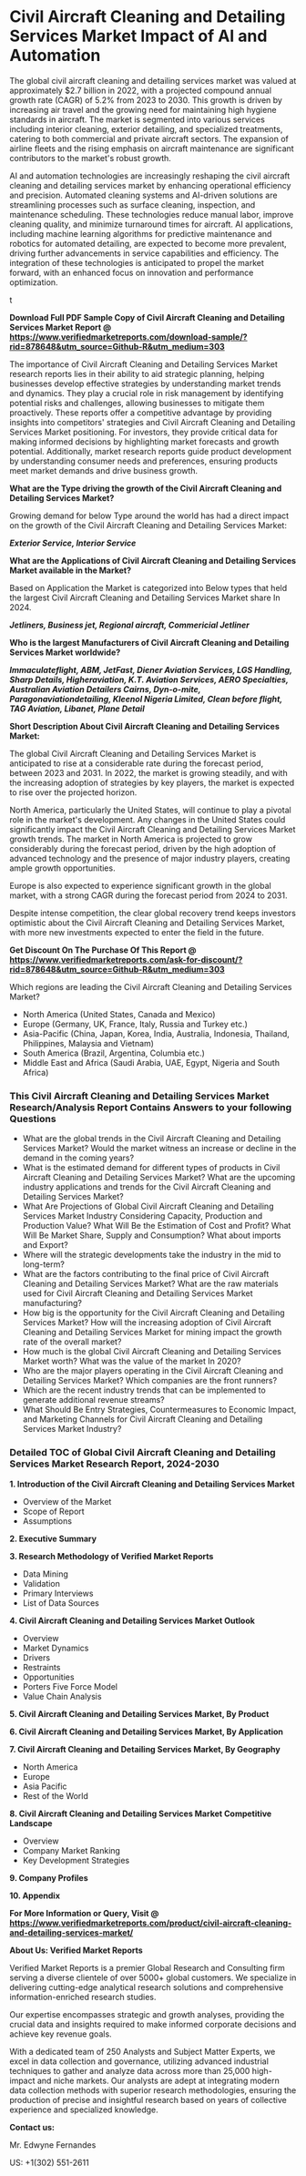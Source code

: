 <meta name="title" content="Global Civil Aircraft Cleaning and Detailing Services Market Impact of AI and Automation"><meta name="description" content="The global civil aircraft cleaning and detailing services market was valued at approximately $2.7 billion in 2022, with a projected compound annual growth rate (CAGR) "><meta name="title" content="Civil Aircraft Cleaning and Detailing Services Market Size, Share, Scope, Trends, Growth, Opportunities, Analysis, Forecast"><h1>Civil Aircraft Cleaning and Detailing Services Market Impact of AI and Automation</h1><p>The global civil aircraft cleaning and detailing services market was valued at approximately $2.7 billion in 2022, with a projected compound annual growth rate (CAGR) of 5.2% from 2023 to 2030. This growth is driven by increasing air travel and the growing need for maintaining high hygiene standards in aircraft. The market is segmented into various services including interior cleaning, exterior detailing, and specialized treatments, catering to both commercial and private aircraft sectors. The expansion of airline fleets and the rising emphasis on aircraft maintenance are significant contributors to the market's robust growth.</p><p>AI and automation technologies are increasingly reshaping the civil aircraft cleaning and detailing services market by enhancing operational efficiency and precision. Automated cleaning systems and AI-driven solutions are streamlining processes such as surface cleaning, inspection, and maintenance scheduling. These technologies reduce manual labor, improve cleaning quality, and minimize turnaround times for aircraft. AI applications, including machine learning algorithms for predictive maintenance and robotics for automated detailing, are expected to become more prevalent, driving further advancements in service capabilities and efficiency. The integration of these technologies is anticipated to propel the market forward, with an enhanced focus on innovation and performance optimization.</p>t</p><p id="" class=""><strong>Download Full PDF Sample Copy of Civil Aircraft Cleaning and Detailing Services Market Report @ <a href="https://www.verifiedmarketreports.com/download-sample/?rid=878648&utm_source=Github-R&utm_medium=303" target="_blank">https://www.verifiedmarketreports.com/download-sample/?rid=878648&utm_source=Github-R&utm_medium=303</a></strong></p><p>The importance of&nbsp;Civil Aircraft Cleaning and Detailing Services Market research reports lies in their ability to aid strategic planning, helping businesses develop effective strategies by understanding market trends and dynamics. They play a crucial role in risk management by identifying potential risks and challenges, allowing businesses to mitigate them proactively. These reports offer a competitive advantage by providing insights into competitors' strategies and Civil Aircraft Cleaning and Detailing Services Market positioning. For investors, they provide critical data for making informed decisions by highlighting market forecasts and growth potential. Additionally, market research reports guide product development by understanding consumer needs and preferences, ensuring products meet market demands and drive business growth.</p><p><strong>What are the&nbsp;Type driving the growth of the Civil Aircraft Cleaning and Detailing Services Market?</strong></p><p id="" class="">Growing demand for below Type around the world has had a direct impact on the growth of the Civil Aircraft Cleaning and Detailing Services Market:</p><em><strong>Exterior Service, Interior Service</strong></em></p><strong>What are the&nbsp;Applications&nbsp;of Civil Aircraft Cleaning and Detailing Services Market available in the Market?</strong></p><p id="" class="">Based on Application the Market is categorized into Below types that held the largest Civil Aircraft Cleaning and Detailing Services Market share In 2024.</p><em><strong>Jetliners, Business jet, Regional aircraft, Commericial Jetliner</strong></em></p><strong>Who is the largest Manufacturers of Civil Aircraft Cleaning and Detailing Services Market worldwide?</strong></p><p><em><strong>Immaculateflight, ABM, JetFast, Diener Aviation Services, LGS Handling, Sharp Details, Higheraviation, K.T. Aviation Services, AERO Specialties, Australian Aviation Detailers Cairns, Dyn-o-mite, Paragonaviationdetailing, Kleenol Nigeria Limited, Clean before flight, TAG Aviation, Libanet, Plane Detail</strong></em></p><p id="" class=""><strong>Short Description About Civil Aircraft Cleaning and Detailing Services Market:</strong></p><p>The global Civil Aircraft Cleaning and Detailing Services Market is anticipated to rise at a considerable rate during the forecast period, between 2023 and 2031. In 2022, the market is growing steadily, and with the increasing adoption of strategies by key players, the market is expected to rise over the projected horizon.</p><p>North America, particularly the United States, will continue to play a pivotal role in the market's development. Any changes in the United States could significantly impact the Civil Aircraft Cleaning and Detailing Services Market growth trends. The market in North America is projected to grow considerably during the forecast period, driven by the high adoption of advanced technology and the presence of major industry players, creating ample growth opportunities.</p><p>Europe is also expected to experience significant growth in the global market, with a strong CAGR during the forecast period from 2024 to 2031.</p><p>Despite intense competition, the clear global recovery trend keeps investors optimistic about the Civil Aircraft Cleaning and Detailing Services Market, with more new investments expected to enter the field in the future.</p><p id="" class=""><strong>Get Discount On The Purchase Of This Report @ <a href="https://www.verifiedmarketreports.com/ask-for-discount/?rid=878648&utm_source=Github-R&utm_medium=303" target="_blank">https://www.verifiedmarketreports.com/ask-for-discount/?rid=878648&utm_source=Github-R&utm_medium=303</a></strong></p>Which regions are leading the Civil Aircraft Cleaning and Detailing Services Market?</p><ul><li>North America (United States, Canada and Mexico)</li><li>Europe (Germany, UK, France, Italy, Russia and Turkey etc.)</li><li>Asia-Pacific (China, Japan, Korea, India, Australia, Indonesia, Thailand, Philippines, Malaysia and Vietnam)</li><li>South America (Brazil, Argentina, Columbia etc.)</li><li>Middle East and Africa (Saudi Arabia, UAE, Egypt, Nigeria and South Africa)</li></ul><h3 id="" class="">This Civil Aircraft Cleaning and Detailing Services Market Research/Analysis Report Contains Answers to your following Questions</h3><ul><li>What are the global trends in the Civil Aircraft Cleaning and Detailing Services Market? Would the market witness an increase or decline in the demand in the coming years?</li><li>What is the estimated demand for different types of products in Civil Aircraft Cleaning and Detailing Services Market? What are the upcoming industry applications and trends for the Civil Aircraft Cleaning and Detailing Services Market?</li><li>What Are Projections of Global Civil Aircraft Cleaning and Detailing Services Market Industry Considering Capacity, Production and Production Value? What Will Be the Estimation of Cost and Profit? What Will Be Market Share, Supply and Consumption? What about imports and Export?</li><li>Where will the strategic developments take the industry in the mid to long-term?</li><li>What are the factors contributing to the final price of Civil Aircraft Cleaning and Detailing Services Market? What are the raw materials used for Civil Aircraft Cleaning and Detailing Services Market manufacturing?</li><li>How big is the opportunity for the Civil Aircraft Cleaning and Detailing Services Market? How will the increasing adoption of Civil Aircraft Cleaning and Detailing Services Market for mining impact the growth rate of the overall market?</li><li>How much is the global Civil Aircraft Cleaning and Detailing Services Market worth? What was the value of the market In 2020?</li><li>Who are the major players operating in the Civil Aircraft Cleaning and Detailing Services Market? Which companies are the front runners?</li><li>Which are the recent industry trends that can be implemented to generate additional revenue streams?</li><li>What Should Be Entry Strategies, Countermeasures to Economic Impact, and Marketing Channels for Civil Aircraft Cleaning and Detailing Services Market Industry?</li></ul><h3 id="" class="">Detailed TOC of Global Civil Aircraft Cleaning and Detailing Services Market Research Report, 2024-2030</h3><p id="" class=""><strong>1. Introduction of the Civil Aircraft Cleaning and Detailing Services Market</strong></p><ul><li>Overview of the Market</li><li>Scope of Report</li><li>Assumptions</li></ul><p id="" class=""><strong>2. Executive Summary</strong></p><p id="" class=""><strong>3. Research Methodology of Verified Market Reports</strong></p><ul><li>Data Mining</li><li>Validation</li><li>Primary Interviews</li><li>List of Data Sources</li></ul><p id="" class=""><strong>4. Civil Aircraft Cleaning and Detailing Services Market Outlook</strong></p><ul><li>Overview</li><li>Market Dynamics</li><li>Drivers</li><li>Restraints</li><li>Opportunities</li><li>Porters Five Force Model</li><li>Value Chain Analysis</li></ul><p id="" class=""><strong>5. Civil Aircraft Cleaning and Detailing Services Market, By Product</strong></p><p id="" class=""><strong>6. Civil Aircraft Cleaning and Detailing Services Market, By Application</strong></p><p id="" class=""><strong>7. Civil Aircraft Cleaning and Detailing Services Market, By Geography</strong></p><ul><li>North America</li><li>Europe</li><li>Asia Pacific</li><li>Rest of the World</li></ul><p id="" class=""><strong>8. Civil Aircraft Cleaning and Detailing Services Market Competitive Landscape</strong></p><ul><li>Overview</li><li>Company Market Ranking</li><li>Key Development Strategies</li></ul><p id="" class=""><strong>9. Company Profiles</strong></p><p id="" class=""><strong>10. Appendix</strong></p><p id="" class=""><strong>For More Information or Query, Visit @ <a href="https://www.verifiedmarketreports.com/product/civil-aircraft-cleaning-and-detailing-services-market/" target="_blank">https://www.verifiedmarketreports.com/product/civil-aircraft-cleaning-and-detailing-services-market/</a></strong></p><p id="" class=""><strong>About Us: Verified Market Reports</strong></p><p id="" class="">Verified Market Reports is a premier Global Research and Consulting firm serving a diverse clientele of over 5000+ global customers. We specialize in delivering cutting-edge analytical research solutions and comprehensive information-enriched research studies.</p><p id="" class="">Our expertise encompasses strategic and growth analyses, providing the crucial data and insights required to make informed corporate decisions and achieve key revenue goals.</p><p id="" class="">With a dedicated team of 250 Analysts and Subject Matter Experts, we excel in data collection and governance, utilizing advanced industrial techniques to gather and analyze data across more than 25,000 high-impact and niche markets. Our analysts are adept at integrating modern data collection methods with superior research methodologies, ensuring the production of precise and insightful research based on years of collective experience and specialized knowledge.</p><p id="" class=""><strong>Contact us:</strong></p><p id="" class="">Mr. Edwyne Fernandes</p><p id="" class="">US: +1(302) 551-2611</p>